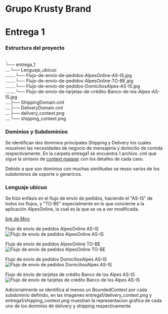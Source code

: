 # Grupo Krusty Brand


# Entrega 1

### Estructura del proyecto
.\
└── entrega_1 \
....└── Lenguaje_ubicuo \
........└── Flujo-de-envío-de-pedidos-AlpesOnline-AS-IS.jpg \
........└── Flujo-de-envío-de-pedidos-AlpesOnline-TO-BE.jpg \
........└── Flujo-de-envío-de-pedidos-DomiciliosAlpes-AS-IS.jpg \
........└── Flujo-de-envío-de-tarjetas-de-crédito-Banco-de-los-Alpes-AS-IS.jpg \
....├── ShippingDomain.cml\
....├── DeliveryDomain.cml \
....├── delivery_context.png \
....└── shipping_context.png 


### Dominios y Subdominios

Se identifican dos dominios principales Shipping y Delivery los cuales resuelven las necesidades de negocio de mensajeria y domicilio de comida respectivamente. En la carpeta entrega1 se encuentra 1 archivo .cml que sigue la sintaxix de [context mapper](https://contextmapper.org/) con los detalles de cada caso. 

Debido a que son dominios con muchas similitudes se reuso varios de los subdominos de soporte o genericos.

### Lenguaje ubicuo
Se hizo enfásis en el flujo de envío de pedidos, haciendo el "AS-IS" de todos los flujos, y "TO-BE" especialmente en lo que concierne a la aplicación AlpesOnline, la cual es la que se va a ver modificada.

[link de Miro](https://miro.com/app/board/uXjVPpwJPyI=/?share_link_id=4908462005)

Flujo de envío de pedidos AlpesOnline AS-IS
![Flujo de envío de pedidos AlpesOnline AS-IS](https://user-images.githubusercontent.com/78830247/217422891-3a453a8a-4227-45a9-b039-51be6b7aefa4.jpg)

Flujo de envío de pedidos AlpesOnline TO-BE
![Flujo de envío de pedidos AlpesOnline TO-BE](https://user-images.githubusercontent.com/78830247/217422919-aa1790b4-15e2-4773-b231-0368e74c3143.jpg)

Flujo de envío de pedidos DomiciliosAlpes AS-IS
![Flujo de envío de pedidos DomiciliosAlpes AS-IS](https://user-images.githubusercontent.com/78830247/217422929-f81fcadc-1fda-4ec1-8721-8b7eedd0e22a.jpg)

Flujo de envío de tarjetas de crédito Banco de los Alpes AS-IS
![Flujo de envío de tarjetas de crédito Banco de los Alpes AS-IS](https://user-images.githubusercontent.com/78830247/217422950-3bcfd131-a920-41a5-a48e-9fe12f696fa3.jpg)

Adicionalmente se identifica al menos un BoundedContext por cada subdominio definido, en las imagenes entrega1/delivery_context.png y entrega1/shipping_context.png muestran la representacion grafica de cada uno de los dominios de delivery y shipping respectivamente